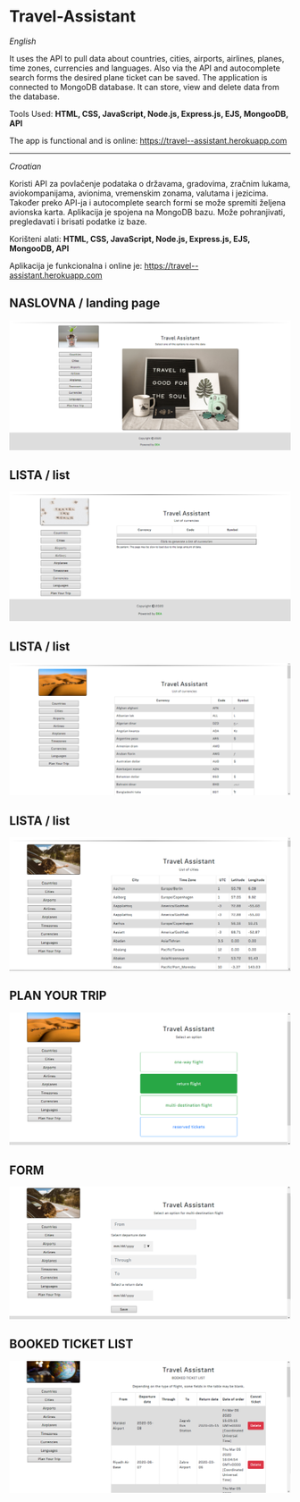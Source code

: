 # Travel-Assistant

_English_

It uses the API to pull data about countries, cities, airports, airlines, planes, time zones, currencies and languages. Also via the API and autocomplete search forms the desired plane ticket can be saved. The application is connected to MongoDB database. It can store, view and delete data from the database.

Tools Used: **HTML, CSS, JavaScript, Node.js, Express.js, EJS, MongooDB, API**

The app is functional and is online: https://travel--assistant.herokuapp.com

***********************************************

_Croatian_

Koristi API za povlačenje podataka o državama, gradovima, zračnim lukama, aviokompanijama, avionima, vremenskim zonama, valutama i jezicima.
Također preko API-ja i autocomplete search formi se može spremiti željena avionska karta.
Aplikacija je spojena na MongoDB bazu. Može pohranjivati, pregledavati i brisati podatke iz baze.

Korišteni alati: **HTML, CSS, JavaScript, Node.js, Express.js, EJS, MongooDB, API**

Aplikacija je funkcionalna i online je: https://travel--assistant.herokuapp.com

## NASLOVNA / landing page

![alt text](https://github.com/suncica-negra/Travel-Assistant/blob/master/public/travel1.png)

## LISTA / list

![alt text](https://github.com/suncica-negra/Travel-Assistant/blob/master/public/travel2.png)

## LISTA / list

![alt text](https://github.com/suncica-negra/Travel-Assistant/blob/master/public/travel3.png)

## LISTA / list

![alt text](https://github.com/suncica-negra/Travel-Assistant/blob/master/public/travel4.png)

## PLAN YOUR TRIP

![alt text](https://github.com/suncica-negra/Travel-Assistant/blob/master/public/travel5.png)

## FORM

![alt text](https://github.com/suncica-negra/Travel-Assistant/blob/master/public/travel6.png)

## BOOKED TICKET LIST

![alt text](https://github.com/suncica-negra/Travel-Assistant/blob/master/public/travel7.png)
